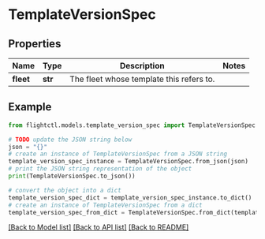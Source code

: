 # TemplateVersionSpec


## Properties

Name | Type | Description | Notes
------------ | ------------- | ------------- | -------------
**fleet** | **str** | The fleet whose template this refers to. | 

## Example

```python
from flightctl.models.template_version_spec import TemplateVersionSpec

# TODO update the JSON string below
json = "{}"
# create an instance of TemplateVersionSpec from a JSON string
template_version_spec_instance = TemplateVersionSpec.from_json(json)
# print the JSON string representation of the object
print(TemplateVersionSpec.to_json())

# convert the object into a dict
template_version_spec_dict = template_version_spec_instance.to_dict()
# create an instance of TemplateVersionSpec from a dict
template_version_spec_from_dict = TemplateVersionSpec.from_dict(template_version_spec_dict)
```
[[Back to Model list]](../README.md#documentation-for-models) [[Back to API list]](../README.md#documentation-for-api-endpoints) [[Back to README]](../README.md)


